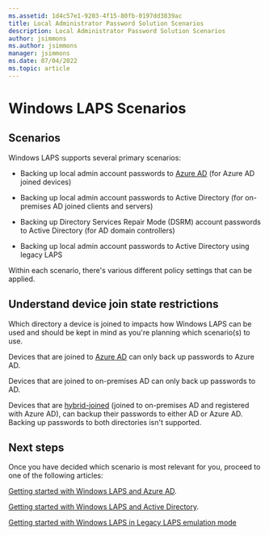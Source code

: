 ```yaml
---
ms.assetid: 1d4c57e1-9203-4f15-80fb-0197dd3839ac
title: Local Administrator Password Solution Scenarios
description: Local Administrator Password Solution Scenarios
author: jsimmons
ms.author: jsimmons
manager: jsimmons
ms.date: 07/04/2022
ms.topic: article
---
```


# Windows LAPS Scenarios

## Scenarios

Windows LAPS supports several primary scenarios:

* Backing up local admin account passwords to [Azure AD](/azure/active-directory/devices/concept-azure-ad-join) (for Azure AD joined devices)

* Backing up local admin account passwords to Active Directory (for on-premises AD joined clients and servers)

* Backing up Directory Services Repair Mode (DSRM) account passwords to Active Directory (for AD domain controllers)

* Backing up local admin account passwords to Active Directory using legacy LAPS

Within each scenario, there's various different policy settings that can be applied.  

## Understand device join state restrictions

Which directory a device is joined to impacts how Windows LAPS can be used and should be kept in mind as you're planning which scenario(s) to use.

Devices that are joined to [Azure AD](/azure/active-directory/devices/concept-azure-ad-join) can only back up passwords to Azure AD.

Devices that are joined to on-premises AD can only back up passwords to AD.

Devices that are [hybrid-joined](/azure/active-directory/devices/concept-azure-ad-join-hybrid) (joined to on-premises AD and registered with Azure AD), can backup their passwords to either AD or Azure AD. Backing up passwords to both directories isn't supported.

## Next steps

Once you have decided which scenario is most relevant for you, proceed to one of the following articles:

[Getting started with Windows LAPS and Azure AD](../laps/laps-scenarios-aad.md).

[Getting started with Windows LAPS and Active Directory](../laps/laps-scenarios-ad.md).

[Getting started with Windows LAPS in Legacy LAPS emulation mode](../laps/laps-scenarios-legacy.md)
